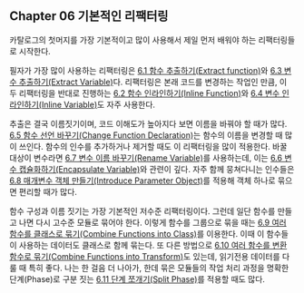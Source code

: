 ## Chapter 06 기본적인 리팩터링

카탈로그의 첫머지를 가장 기본적이고 많이 사용해서 제일 먼저 배워야 하는 리팩터링들로 시작한다.

필자가 가장 많이 사용하는 리팩터링은 [6.1 함수 추출하기(Extract function)](https://github.com/wonder13662/refactoring-v2/blob/writing/chapter06/6-1.md)와 [6.3 변수 추출하기(Extract Variable)](https://github.com/wonder13662/refactoring-v2/blob/writing/chapter06/6-3.md)다. 리팩터링은 본래 코드를 변경하는 작업인 만큼, 이 두 리팩터링을 반대로 진행하는 [6.2 함수 인라인하기(Inline Function)](https://github.com/wonder13662/refactoring-v2/blob/writing/chapter06/6-2.md)와 [6.4 변수 인라인하기(Inline Variable)](https://github.com/wonder13662/refactoring-v2/blob/writing/chapter06/6-4.md)도 자주 사용한다. 

추출은 결국 이름짓기이며, 코드 이해도가 높아지다 보면 이름을 바꿔야 할 때가 많다. [6.5 함수 선언 바꾸기(Change Function Declaration)](https://github.com/wonder13662/refactoring-v2/blob/writing/chapter06/6-5.md)는 함수의 이름을 변경할 때 많이 쓰인다. 함수의 인수를 추가하거나 제거할 때도 이 리팩터링을 많이 적용한다. 바꿀 대상이 변수라면 [6.7 변수 이름 바꾸기(Rename Variable)](https://github.com/wonder13662/refactoring-v2/blob/writing/chapter06/6-7.md)를 사용하는데, 이는 [6.6 변수 캡슐화하기(Encapsulate Variable)](https://github.com/wonder13662/refactoring-v2/blob/writing/chapter06/6-6.md)와 관련이 깊다. 자주 함께 뭉쳐다니는 인수들은 [6.8 매개변수 객체 만들기(Introduce Parameter Object)](https://github.com/wonder13662/refactoring-v2/blob/writing/chapter06/6-8.md)를 적용해 객체 하나로 묶으면 편리할 때가 많다.

함수 구성과 이름 짓기는 가장 기본적인 저수준 리팩터링이다. 그런데 일단 함수를 만들고 나면 다시 고수준 모듈로 묶어야 한다. 이렇게 함수를 그룹으로 묶을 때는 [6.9 여러 함수를 클래스로 묶기(Combine Functions into Class)](https://github.com/wonder13662/refactoring-v2/blob/writing/chapter06/6-9.md)를 이용한다. 이때 이 함수들이 사용하는 데이터도 클래스로 함께 묶는다. 또 다른 방법으로 [6.10 여러 함수를 변환 함수로 묶기(Combine Functions into Transform)](https://github.com/wonder13662/refactoring-v2/blob/writing/chapter06/6-10.md)도 있는데, 읽기전용 데이터를 다룰 때 특히 좋다. 나는 한 걸음 더 나아가, 한데 묶은 모듈들의 작업 처리 과정을 명확한 단계(Phase)로 구분 짓는 [6.11 단계 쪼개기(Split Phase)](https://github.com/wonder13662/refactoring-v2/blob/writing/chapter06/6-11.md)를 적용할 때도 많다.